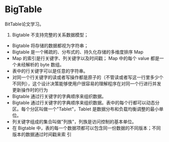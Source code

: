 # BigTable

BitTable论文学习。

1. Bigtable 不支持完整的关系数据模型；
- Bigtable 将存储的数据都视为字符串；
- Bigtable 是一个稀疏的、分布式的、持久化存储的多维度排序 Map
- Map 的索引是行关键字、列关键字以及时间戳； Map 中的每个 value 都是一个未经解析的 byte 数组。
- 表中的行关键字可以是任意的字符串。
- 对同一个行关键字的读或者写操作都是原子的（不管读或者写这一行里多少个不同列），这个设计决策能够使用户很容易的理解程序在对同一个行进行并发更新操作时的行为
- Bigtable 通过行关键字的字典顺序来组织数据。
- Bigtable 通过行关键字的字典顺序来组织数据。表中的每个行都可以动态分区。每个分区叫做一个"Tablet"，Tablet 是数据分布和负载均衡调整的最小单位。
- 列关键字组成的集合叫做"列族"，列族是访问控制的基本单位。
- 在 Bigtable 中，表的每一个数据项都可以包含同一份数据的不同版本；不同版本的数据通过时间戳来索
引